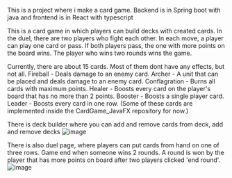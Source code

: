 This is a project where i make a card game. Backend is in Spring boot with java and frontend is in React with typescript

This is a card game in which players can build decks with created cards. In the duel, there are two players who fight each other. In each move, a player can play one card or pass. If both players pass, the one with more points on the board wins. The player who wins two rounds wins the game.

Currently, there are about 15 cards. Most of them dont have any effects, but not all.
Fireball - Deals damage to an enemy card.
Archer - A unit that can be placed and deals damage to an enemy card.
Conflagration - Burns all cards with maximum points.
Healer - Boosts every card on the player's board that has no more than 2 points.
Booster - Boosts a single player card.
Leader - Boosts every card in one row.
(Some of these cards are implemented inside the CardGame_JavaFX repository for now.)

There is deck builder where you can add and remove cards from deck, add and remove decks
![image](https://github.com/PiotrJagla/MyCardGame-MainProj/assets/76881722/8c23f819-ac07-4168-bbc0-80d65682688b)

There is also duel page, where players can put cards from hand on one of three rows. Game end when someone wins 2 rounds. A round is won by the player that has more points on board after two players clicked 'end round'.
![image](https://github.com/PiotrJagla/MyCardGame-MainProj/assets/76881722/02249420-6361-4afd-a603-1ad5e4055d88)

